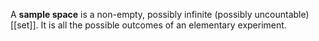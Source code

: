 
A **sample space** is a non-empty, possibly infinite (possibly uncountable) [[set]]. It is all the possible outcomes of an elementary experiment.